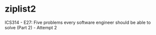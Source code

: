 # ziplist2
ICS314 - E27: Five problems every software engineer should be able to solve (Part 2) - Attempt 2
